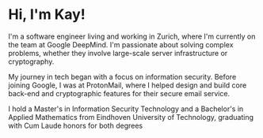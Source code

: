 # Hi, I'm Kay!
I'm a software engineer living and working in Zurich, where I'm currently on the team at Google DeepMind. I'm passionate about solving complex problems, whether they involve large-scale server infrastructure or cryptography.

My journey in tech began with a focus on information security. Before joining Google, I was at ProtonMail, where I helped design and build core back-end and cryptographic features for their secure email service.

I hold a Master's in Information Security Technology and a Bachelor's in Applied Mathematics from Eindhoven University of Technology, graduating with Cum Laude honors for both degrees
